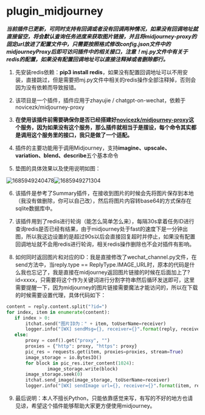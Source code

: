 # plugin_midjourney
***当前插件已更新，可同时支持有回调或者没有回调两种情况，如果没有回调地址就直接留空，将会默认查询任务进度来获取图片链接，并且将midjourney-proxy的固定url放进了配置文件中，只需要按照格式修改config.json文件中的midjourneyProxy后即可访问插件中的相关接口，注意！mj.py文件中有关于redis的配置，如果没有配置回调地址可以直接注释掉或者删除都行。***
1. 先安装redis依赖：**pip3 install redis**，如果没有配置回调地址可以不用安装，直接跳过，但是需要把mj.py文件中相关的redis操作全部注释掉，否则会因为没有依赖而导致报错。
2. 该项目是一个插件，插件应用于zhayujie / chatgpt-on-wechat，依赖于novicezk/midjourney-proxy
 
3. **在使用该插件前需要确保你是否已经搭建好[novicezk/midjourney-proxy](https://github.com/novicezk/midjourney-proxy)这个服务，因为如果没有这个服务，那么插件就相当于是摆设，每个命令其实都是调用这个服务里的接口，我只是做了一个适配。**
   
4. 插件的主要功能用于调用Midjourney，支持**imagine、upscale、variation、blend、describe**五个基本命令
   
5. 垫图的具体效果以及使用说明如图：

![1685949240478](https://github.com/Git-HandClup/plugin_midjourney/assets/38003767/dd067454-203b-40d1-8512-92fdcbc02526)![1685949271304](https://github.com/Git-HandClup/plugin_midjourney/assets/38003767/839e6a4a-59d9-4fc4-abad-cb3a92862922)

6. 该插件是参考了Summary插件，在接收到图片的时候会先将图片保存到本地（我没有做删除，你可以自己改），然后将图片内容转base64的方式保存在sqlite数据库中。
   
7. 该插件用到了redis进行轮询（能怎么简单怎么来），每隔30s拿着任务ID进行查询redis是否已经有结果，由于midjourney处于fast的速度下是一分钟出图，所以我这边设置的是超过90s以后会直接回复超时并停止，如果没有配置回调地址就不会用redis进行轮询，相关redis操作删除也不会对插件有影响。

8. 如何同时返回图片和对应的ID：我是直接修改了wechat_channel.py文件，在send方法中，当reply.type == ReplyType.IMAGE_URL时，原本的代码是什么我也忘记了，我是直接在midjourney返回图片链接的时候在后面加上了?id=xxxx，只需要将这个作为关键词进行分割字符串然后循环发送即可，这里需要提醒一下，因为midjourney的图片链接需要魔法才能访问的，所以在下载的时候需要设置代理，具体代码如下：
 ```python             
content = reply.content.split("?id=")
for index, item in enumerate(content):
	if index > 0:
		itchat.send("图片ID为：" + item, toUserName=receiver)
		logger.info("[WX] sendMsg={}, receiver={}".format(reply, receiver))
	else:
		proxy = conf().get("proxy", "")
		proxies = {"http": proxy, "https": proxy}
		pic_res = requests.get(item, proxies=proxies, stream=True)
		image_storage = io.BytesIO()
		for block in pic_res.iter_content(1024):
				image_storage.write(block)
		image_storage.seek(0)
		itchat.send_image(image_storage, toUserName=receiver)
		logger.info("[WX] sendImage url={}, receiver={}".format(item, receiver)) 
```
9. 最后说明：本人不擅长Python，只能依靠感觉来写，有写的不好的地方也请见谅，希望这个插件能够帮助大家更方便使用midjourney。
